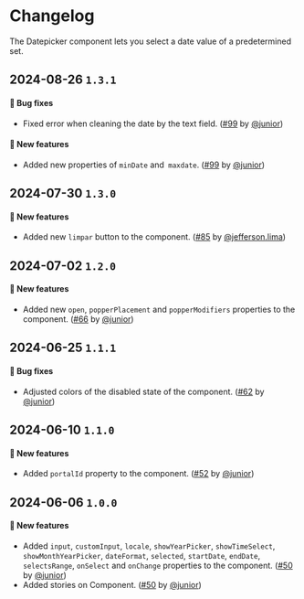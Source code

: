 # Changelog

The Datepicker component lets you select a date value of a predetermined set.

## 2024-08-26 `1.3.1`

#### 🐛 Bug fixes

- Fixed error when cleaning the date by the text field. ([#99](https://git.rarolabs.com.br/frontend/rarui/-/merge_requests/99) by [@junior](https://git.rarolabs.com.br/junior))

#### 🎉 New features

- Added new properties of `minDate` and` maxdate`. ([#99](https://git.rarolabs.com.br/frontend/rarui/-/merge_requests/99) by [@junior](https://git.rarolabs.com.br/junior))

## 2024-07-30 `1.3.0`

#### 🎉 New features

- Added new `limpar` button to the component. ([#85](https://git.rarolabs.com.br/frontend/rarui/-/merge_requests/85) by [@jefferson.lima](https://git.rarolabs.com.br/jefferson.lima))

## 2024-07-02 `1.2.0`

#### 🎉 New features

- Added new `open`, `popperPlacement` and `popperModifiers` properties to the component. ([#66](https://git.rarolabs.com.br/frontend/rarui/-/merge_requests/66) by [@junior](https://git.rarolabs.com.br/junior))

## 2024-06-25 `1.1.1`

#### 🐛 Bug fixes

- Adjusted colors of the disabled state of the component. ([#62](https://git.rarolabs.com.br/frontend/rarui/-/merge_requests/62) by [@junior](https://git.rarolabs.com.br/junior))

## 2024-06-10 `1.1.0`

#### 🎉 New features

- Added `portalId` property to the component. ([#52](https://git.rarolabs.com.br/frontend/rarui/-/merge_requests/52) by [@junior](https://git.rarolabs.com.br/junior))

## 2024-06-06 `1.0.0`

#### 🎉 New features

- Added `input`, `customInput`, `locale`, `showYearPicker`, `showTimeSelect`, `showMonthYearPicker`, `dateFormat`, `selected`, `startDate`, `endDate`, `selectsRange`, `onSelect` and `onChange` properties to the component. ([#50](https://git.rarolabs.com.br/frontend/rarui/-/merge_requests/50) by [@junior](https://git.rarolabs.com.br/junior))
- Added stories on Component. ([#50](https://git.rarolabs.com.br/frontend/rarui/-/merge_requests/50) by [@junior](https://git.rarolabs.com.br/junior))

<!-- #### 🛠 Breaking changes -->

<!-- #### 📚 3rd party library updates -->

<!-- #### 🎉 New features -->

<!-- #### 🐛 Bug fixes -->

<!-- #### 💡 Others -->
